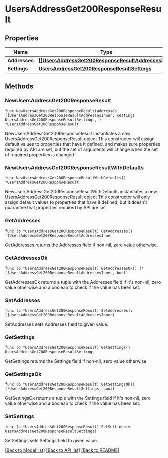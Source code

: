# UsersAddressGet200ResponseResult

## Properties

Name | Type | Description | Notes
------------ | ------------- | ------------- | -------------
**Addresses** | [**[]UsersAddressGet200ResponseResultAddressesInner**](UsersAddressGet200ResponseResultAddressesInner.md) |  | 
**Settings** | [**UsersAddressGet200ResponseResultSettings**](UsersAddressGet200ResponseResultSettings.md) |  | 

## Methods

### NewUsersAddressGet200ResponseResult

`func NewUsersAddressGet200ResponseResult(addresses []UsersAddressGet200ResponseResultAddressesInner, settings UsersAddressGet200ResponseResultSettings, ) *UsersAddressGet200ResponseResult`

NewUsersAddressGet200ResponseResult instantiates a new UsersAddressGet200ResponseResult object
This constructor will assign default values to properties that have it defined,
and makes sure properties required by API are set, but the set of arguments
will change when the set of required properties is changed

### NewUsersAddressGet200ResponseResultWithDefaults

`func NewUsersAddressGet200ResponseResultWithDefaults() *UsersAddressGet200ResponseResult`

NewUsersAddressGet200ResponseResultWithDefaults instantiates a new UsersAddressGet200ResponseResult object
This constructor will only assign default values to properties that have it defined,
but it doesn't guarantee that properties required by API are set

### GetAddresses

`func (o *UsersAddressGet200ResponseResult) GetAddresses() []UsersAddressGet200ResponseResultAddressesInner`

GetAddresses returns the Addresses field if non-nil, zero value otherwise.

### GetAddressesOk

`func (o *UsersAddressGet200ResponseResult) GetAddressesOk() (*[]UsersAddressGet200ResponseResultAddressesInner, bool)`

GetAddressesOk returns a tuple with the Addresses field if it's non-nil, zero value otherwise
and a boolean to check if the value has been set.

### SetAddresses

`func (o *UsersAddressGet200ResponseResult) SetAddresses(v []UsersAddressGet200ResponseResultAddressesInner)`

SetAddresses sets Addresses field to given value.


### GetSettings

`func (o *UsersAddressGet200ResponseResult) GetSettings() UsersAddressGet200ResponseResultSettings`

GetSettings returns the Settings field if non-nil, zero value otherwise.

### GetSettingsOk

`func (o *UsersAddressGet200ResponseResult) GetSettingsOk() (*UsersAddressGet200ResponseResultSettings, bool)`

GetSettingsOk returns a tuple with the Settings field if it's non-nil, zero value otherwise
and a boolean to check if the value has been set.

### SetSettings

`func (o *UsersAddressGet200ResponseResult) SetSettings(v UsersAddressGet200ResponseResultSettings)`

SetSettings sets Settings field to given value.



[[Back to Model list]](../README.md#documentation-for-models) [[Back to API list]](../README.md#documentation-for-api-endpoints) [[Back to README]](../README.md)


